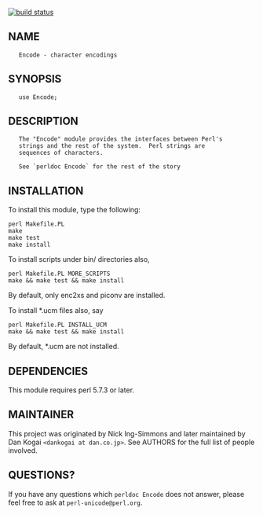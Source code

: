 [![build status](https://secure.travis-ci.org/dankogai/p5-encode.png)](http://travis-ci.org/dankogai/p5-encode)

## NAME
       Encode - character encodings

## SYNOPSIS
       use Encode;

## DESCRIPTION
       The "Encode" module provides the interfaces between Perl's
       strings and the rest of the system.  Perl strings are
       sequences of characters.

       See `perldoc Encode` for the rest of the story

## INSTALLATION

To install this module, type the following:

    perl Makefile.PL
    make
    make test
    make install

To install scripts under bin/ directories also,

    perl Makefile.PL MORE_SCRIPTS
    make && make test && make install

By default, only enc2xs and piconv are installed.

To install *.ucm files also, say

    perl Makefile.PL INSTALL_UCM
    make && make test && make install

By default, *.ucm are not installed.

## DEPENDENCIES

This module requires perl 5.7.3 or later.

## MAINTAINER

This project was originated by Nick Ing-Simmons and later maintained by
Dan Kogai `<dankogai at dan.co.jp>`.  See AUTHORS for the full list of people
involved.

## QUESTIONS?

If you have any questions which `perldoc Encode` does not answer, please
feel free to ask at `perl-unicode@perl.org`.
